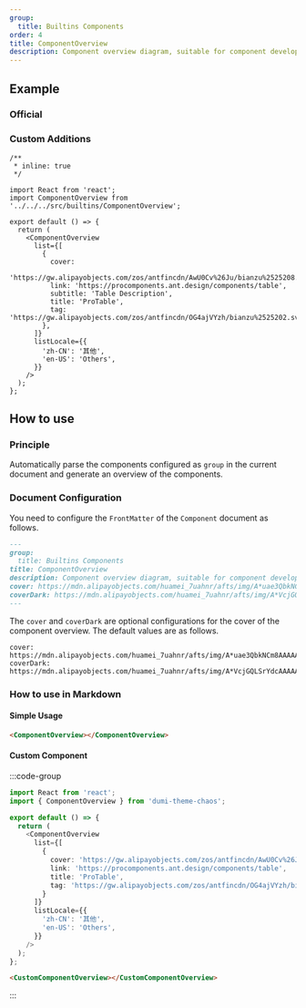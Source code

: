 ```yaml
---
group:
  title: Builtins Components
order: 4
title: ComponentOverview
description: Component overview diagram, suitable for component development scenarios.
---
```


## Example

### Official

<ComponentOverview></ComponentOverview>

### Custom Additions

```tsx
/**
 * inline: true
 */

import React from 'react';
import ComponentOverview from '../../../src/builtins/ComponentOverview';

export default () => {
  return (
    <ComponentOverview
      list={[
        {
          cover:
            'https://gw.alipayobjects.com/zos/antfincdn/AwU0Cv%26Ju/bianzu%2525208.svg',
          link: 'https://procomponents.ant.design/components/table',
          subtitle: 'Table Description',
          title: 'ProTable',
          tag: 'https://gw.alipayobjects.com/zos/antfincdn/OG4ajVYzh/bianzu%2525202.svg',
        },
      ]}
      listLocale={{
        'zh-CN': '其他',
        'en-US': 'Others',
      }}
    />
  );
};
```

## How to use

### Principle

Automatically parse the components configured as `group` in the current document and generate an overview of the components.

### Document Configuration

You need to configure the `FrontMatter` of the `Component` document as follows.

```md {2,3,7,8}
---
group:
  title: Builtins Components
title: ComponentOverview
description: Component overview diagram, suitable for component development scenarios.
cover: https://mdn.alipayobjects.com/huamei_7uahnr/afts/img/A*uae3QbkNCm8AAAAAAAAAAAAADrJ8AQ/original
coverDark: https://mdn.alipayobjects.com/huamei_7uahnr/afts/img/A*VcjGQLSrYdcAAAAAAAAAAAAADrJ8AQ/original
---
```

The `cover` and `coverDark` are optional configurations for the cover of the component overview. The default values are as follows.

```
cover: https://mdn.alipayobjects.com/huamei_7uahnr/afts/img/A*uae3QbkNCm8AAAAAAAAAAAAADrJ8AQ/original
coverDark: https://mdn.alipayobjects.com/huamei_7uahnr/afts/img/A*VcjGQLSrYdcAAAAAAAAAAAAADrJ8AQ/original
```

###

### How to use in Markdown

#### Simple Usage

```md
<ComponentOverview></ComponentOverview>
```

#### Custom Component

:::code-group

```ts [CustomComponentOverview.tsx]
import React from 'react';
import { ComponentOverview } from 'dumi-theme-chaos';

export default () => {
  return (
    <ComponentOverview
      list={[
        {
          cover: 'https://gw.alipayobjects.com/zos/antfincdn/AwU0Cv%26Ju/bianzu%2525208.svg',
          link: 'https://procomponents.ant.design/components/table',
          title: 'ProTable',
          tag: 'https://gw.alipayobjects.com/zos/antfincdn/OG4ajVYzh/bianzu%2525202.svg',
        }
      ]}
      listLocale={{
        'zh-CN': '其他',
        'en-US': 'Others',
      }}
    />
  );
};
```

```md [CustomComponentOverview.md]
<CustomComponentOverview></CustomComponentOverview>
```

:::

